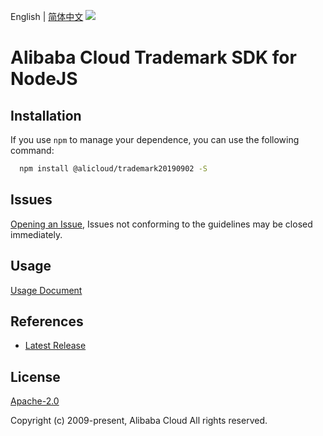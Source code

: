 English | [简体中文](README-CN.md)
![](https://aliyunsdk-pages.alicdn.com/icons/AlibabaCloud.svg)

# Alibaba Cloud Trademark SDK for NodeJS

## Installation
If you use `npm` to manage your dependence, you can use the following command:

```sh
  npm install @alicloud/trademark20190902 -S
```

## Issues
[Opening an Issue](https://github.com/aliyun/alibabacloud-typescript-sdk/issues/new), Issues not conforming to the guidelines may be closed immediately.

## Usage
[Usage Document](https://github.com/aliyun/alibabacloud-typescript-sdk/blob/master/docs/Usage-EN.md#quick-examples)

## References
* [Latest Release](https://github.com/aliyun/alibabacloud-typescript-sdk/)

## License
[Apache-2.0](http://www.apache.org/licenses/LICENSE-2.0)

Copyright (c) 2009-present, Alibaba Cloud All rights reserved.
